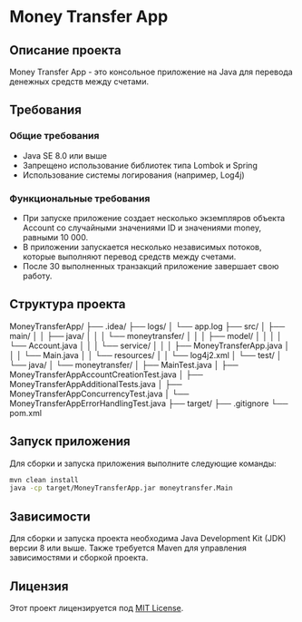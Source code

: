 # Money Transfer App

## Описание проекта
Money Transfer App - это консольное приложение на Java для перевода денежных средств между счетами.

## Требования

### Общие требования
- Java SE 8.0 или выше
- Запрещено использование библиотек типа Lombok и Spring
- Использование системы логирования (например, Log4j)

### Функциональные требования
- При запуске приложение создает несколько экземпляров объекта Account
со случайными значениями ID и значениями money, равными 10 000.
- В приложении запускается несколько независимых потоков, которые выполняют перевод средств между счетами.
- После 30 выполненных транзакций приложение завершает свою работу.

## Структура проекта



MoneyTransferApp/
├── .idea/
├── logs/
│   └── app.log
├── src/
│   ├── main/
│   │   ├── java/
│   │   │   └── moneytransfer/
│   │   │       ├── model/
│   │   │       │   └── Account.java
│   │   │       └── service/
│   │   │           ├── MoneyTransferApp.java
│   │   │           └── Main.java
│   │   └── resources/
│   │       └── log4j2.xml
│   └── test/
│       └── java/
│           └── moneytransfer/
│               ├── MainTest.java
│               ├── MoneyTransferAppAccountCreationTest.java
│               ├── MoneyTransferAppAdditionalTests.java
│               ├── MoneyTransferAppConcurrencyTest.java
│               └── MoneyTransferAppErrorHandlingTest.java
├── target/
├── .gitignore
└── pom.xml

## Запуск приложения

Для сборки и запуска приложения выполните следующие команды:

```bash
mvn clean install
java -cp target/MoneyTransferApp.jar moneytransfer.Main
```

## Зависимости

Для сборки и запуска проекта необходима Java Development Kit (JDK) версии 8 или выше. 
Также требуется Maven для управления зависимостями и сборкой проекта.

## Лицензия

Этот проект лицензируется под [MIT License](LICENSE).
